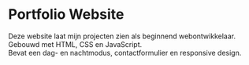 # Portfolio Website

Deze website laat mijn projecten zien als beginnend webontwikkelaar.  
Gebouwd met HTML, CSS en JavaScript.  
Bevat een dag- en nachtmodus, contactformulier en responsive design.
